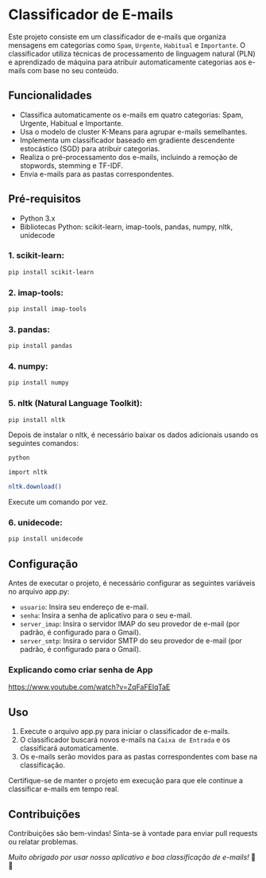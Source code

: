 # Classificador de E-mails
Este projeto consiste em um classificador de e-mails que organiza mensagens em categorias como `Spam`, `Urgente`, `Habitual` e `Importante`. O classificador utiliza técnicas de processamento de linguagem natural (PLN) e aprendizado de máquina para atribuir automaticamente categorias aos e-mails com base no seu conteúdo.
## Funcionalidades
- Classifica automaticamente os e-mails em quatro categorias: Spam, Urgente, Habitual e Importante.
- Usa o modelo de cluster K-Means para agrupar e-mails semelhantes.
- Implementa um classificador baseado em gradiente descendente estocástico (SGD) para atribuir categorias.
- Realiza o pré-processamento dos e-mails, incluindo a remoção de stopwords, stemming e TF-IDF.
- Envia e-mails para as pastas correspondentes.
## Pré-requisitos
- Python 3.x
- Bibliotecas Python: scikit-learn, imap-tools, pandas, numpy, nltk, unidecode
### 1. scikit-learn:
```sh
pip install scikit-learn
```
### 2. imap-tools:
```sh
pip install imap-tools
```
### 3. pandas:
```sh
pip install pandas
```
### 4. numpy:
```sh
pip install numpy
```
### 5. nltk (Natural Language Toolkit):
```sh
pip install nltk
```
Depois de instalar o nltk, é necessário baixar os dados adicionais usando os seguintes comandos:
```sh 
python
```
```sh
import nltk
```
```sh
nltk.download()
```
Execute um comando por vez.
### 6. unidecode:
```sh
pip install unidecode
```
## Configuração
Antes de executar o projeto, é necessário configurar as seguintes variáveis no arquivo app.py:

- `usuario`: Insira seu endereço de e-mail.
- `senha`: Insira a senha de aplicativo para o seu e-mail.
- `server_imap`: Insira o servidor IMAP do seu provedor de e-mail (por padrão, é configurado para o Gmail).
- `server_smtp`: Insira o servidor SMTP do seu provedor de e-mail (por padrão, é configurado para o Gmail).

### Explicando como criar senha de App
https://www.youtube.com/watch?v=ZqFaFEIqTaE
## Uso
1. Execute o arquivo app.py para iniciar o classificador de e-mails.
2. O classificador buscará novos e-mails na `Caixa de Entrada` e os classificará automaticamente.
3. Os e-mails serão movidos para as pastas correspondentes com base na classificação.

Certifique-se de manter o projeto em execução para que ele continue a classificar e-mails em tempo real.
## Contribuições
Contribuições são bem-vindas! Sinta-se à vontade para enviar pull requests ou relatar problemas.

*Muito obrigado por usar nosso aplicativo e boa classificação de e-mails!* 📧✨
